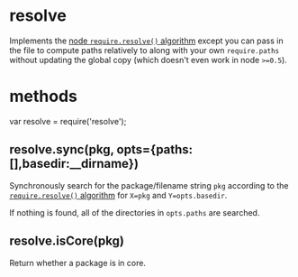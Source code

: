 resolve
=======

Implements the [node `require.resolve()`
algorithm](http://nodejs.org/docs/v0.4.8/api/all.html#all_Together...)
except you can pass in the file to compute paths relatively to along with your
own `require.paths` without updating the global copy (which doesn't even work in
node `>=0.5`).

methods
=======

var resolve = require('resolve');

resolve.sync(pkg, opts={paths:[],basedir:__dirname})
----------------------------------------------------

Synchronously search for the package/filename string `pkg`
according to the [`require.resolve()`
algorithm](http://nodejs.org/docs/v0.4.8/api/all.html#all_Together...)
for `X=pkg` and `Y=opts.basedir`.

If nothing is found, all of the directories in `opts.paths` are searched.

resolve.isCore(pkg)
-------------------

Return whether a package is in core.
